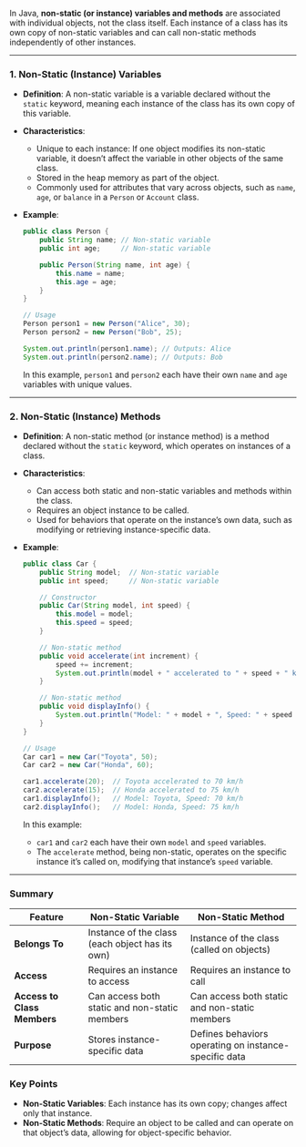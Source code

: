 In Java, **non-static (or instance) variables and methods** are associated with individual objects, not the class itself. Each instance of a class has its own copy of non-static variables and can call non-static methods independently of other instances.

---

### 1. **Non-Static (Instance) Variables**
- **Definition**: A non-static variable is a variable declared without the `static` keyword, meaning each instance of the class has its own copy of this variable.
- **Characteristics**:
    - Unique to each instance: If one object modifies its non-static variable, it doesn’t affect the variable in other objects of the same class.
    - Stored in the heap memory as part of the object.
    - Commonly used for attributes that vary across objects, such as `name`, `age`, or `balance` in a `Person` or `Account` class.

- **Example**:
  ```java
  public class Person {
      public String name; // Non-static variable
      public int age;     // Non-static variable

      public Person(String name, int age) {
          this.name = name;
          this.age = age;
      }
  }

  // Usage
  Person person1 = new Person("Alice", 30);
  Person person2 = new Person("Bob", 25);

  System.out.println(person1.name); // Outputs: Alice
  System.out.println(person2.name); // Outputs: Bob
  ```

  In this example, `person1` and `person2` each have their own `name` and `age` variables with unique values.

---

### 2. **Non-Static (Instance) Methods**
- **Definition**: A non-static method (or instance method) is a method declared without the `static` keyword, which operates on instances of a class.
- **Characteristics**:
    - Can access both static and non-static variables and methods within the class.
    - Requires an object instance to be called.
    - Used for behaviors that operate on the instance’s own data, such as modifying or retrieving instance-specific data.

- **Example**:
  ```java
  public class Car {
      public String model;  // Non-static variable
      public int speed;     // Non-static variable

      // Constructor
      public Car(String model, int speed) {
          this.model = model;
          this.speed = speed;
      }

      // Non-static method
      public void accelerate(int increment) {
          speed += increment;
          System.out.println(model + " accelerated to " + speed + " km/h");
      }

      // Non-static method
      public void displayInfo() {
          System.out.println("Model: " + model + ", Speed: " + speed + " km/h");
      }
  }

  // Usage
  Car car1 = new Car("Toyota", 50);
  Car car2 = new Car("Honda", 60);

  car1.accelerate(20);  // Toyota accelerated to 70 km/h
  car2.accelerate(15);  // Honda accelerated to 75 km/h
  car1.displayInfo();   // Model: Toyota, Speed: 70 km/h
  car2.displayInfo();   // Model: Honda, Speed: 75 km/h
  ```

  In this example:
    - `car1` and `car2` each have their own `model` and `speed` variables.
    - The `accelerate` method, being non-static, operates on the specific instance it’s called on, modifying that instance’s `speed` variable.

---

### Summary

| Feature                   | Non-Static Variable                                | Non-Static Method                                  |
|---------------------------|----------------------------------------------------|----------------------------------------------------|
| **Belongs To**            | Instance of the class (each object has its own)    | Instance of the class (called on objects)          |
| **Access**                | Requires an instance to access                     | Requires an instance to call                       |
| **Access to Class Members** | Can access both static and non-static members      | Can access both static and non-static members      |
| **Purpose**               | Stores instance-specific data                      | Defines behaviors operating on instance-specific data |

### Key Points
- **Non-Static Variables**: Each instance has its own copy; changes affect only that instance.
- **Non-Static Methods**: Require an object to be called and can operate on that object’s data, allowing for object-specific behavior.